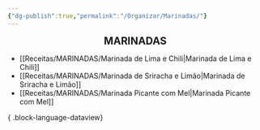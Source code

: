 ```yaml
---
{"dg-publish":true,"permalink":"/Organizar/Marinadas/"}
---
```


<div style="text-align: center;"> <span style="font-size: 20px;"><b>MARINADAS</b></span> </div>

- [[Receitas/MARINADAS/Marinada de Lima e Chili\|Marinada de Lima e Chili]]
- [[Receitas/MARINADAS/Marinada de Sriracha e Limão\|Marinada de Sriracha e Limão]]
- [[Receitas/MARINADAS/Marinada Picante com Mel\|Marinada Picante com Mel]]

{ .block-language-dataview}
